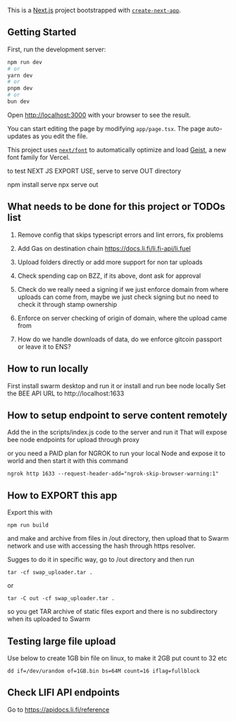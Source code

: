 This is a [Next.js](https://nextjs.org) project bootstrapped with [`create-next-app`](https://nextjs.org/docs/app/api-reference/cli/create-next-app).

## Getting Started

First, run the development server:

```bash
npm run dev
# or
yarn dev
# or
pnpm dev
# or
bun dev
```

Open [http://localhost:3000](http://localhost:3000) with your browser to see the result.

You can start editing the page by modifying `app/page.tsx`. The page auto-updates as you edit the file.

This project uses [`next/font`](https://nextjs.org/docs/app/building-your-application/optimizing/fonts) to automatically optimize and load [Geist](https://vercel.com/font), a new font family for Vercel.

to test NEXT JS EXPORT USE, serve to serve OUT directory

npm install serve
npx serve out

## What needs to be done for this project or TODOs list

1. Remove config that skips typescript errors and lint errors, fix problems

2. Add Gas on destination chain https://docs.li.fi/li.fi-api/li.fuel

3. Upload folders directly or add more support for non tar uploads

4. Check spending cap on BZZ, if its above, dont ask for approval

5. Check do we really need a signing if we just enforce domain from where uploads can come from, maybe we just check signing but no need to check it through stamp ownership

6. Enforce on server checking of origin of domain, where the upload came from

7. How do we handle downloads of data, do we enforce gitcoin passport or leave it to ENS?

## How to run locally

First install swarm desktop and run it or install and run bee node locally
Set the BEE API URL to http://localhost:1633

## How to setup endpoint to serve content remotely

Add the in the scripts/index.js code to the server and run it
That will expose bee node endpoints for upload through proxy

or you need a PAID plan for NGROK to run your local Node and expose it to world and then start it with this command

```CLI
ngrok http 1633 --request-header-add="ngrok-skip-browser-warning:1"
```

## How to EXPORT this app

Export this with

```
npm run build
```

and make and archive from files in /out directory, then upload that to Swarm network and use with accessing
the hash through https resolver.

Sugges to do it in specific way, go to /out directory and then run

```
tar -cf swap_uploader.tar .
```

or

```
tar -C out -cf swap_uploader.tar .
```

so you get TAR archive of static files export and there is no subdirectory when its uploaded to Swarm

## Testing large file upload

Use below to create 1GB bin file on linux, to make it 2GB put count to 32 etc

```
dd if=/dev/urandom of=1GB.bin bs=64M count=16 iflag=fullblock
```

## Check LIFI API endpoints

Go to https://apidocs.li.fi/reference
